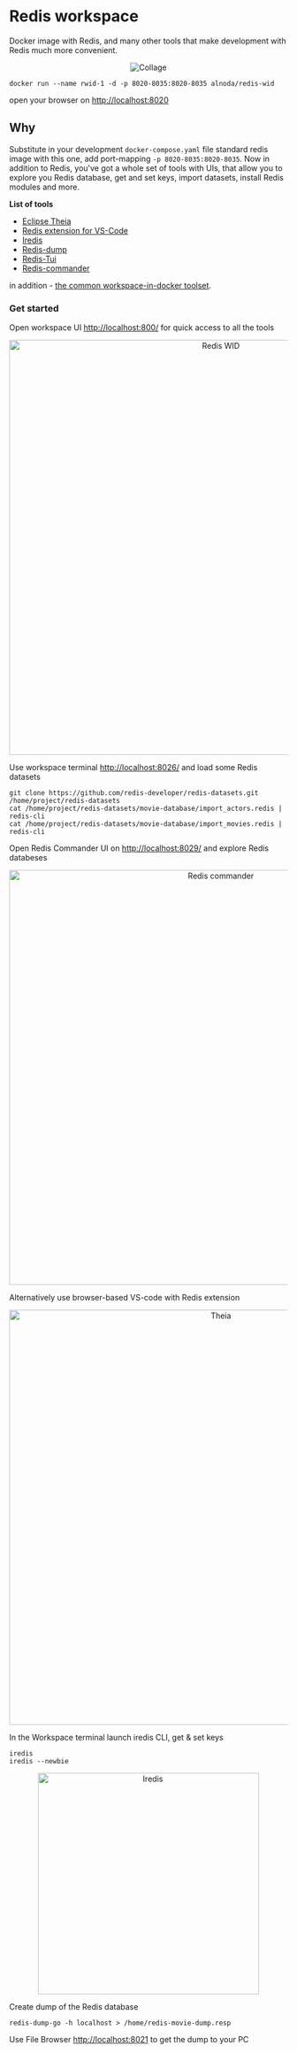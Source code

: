 # Redis workspace

Docker image with Redis, and many other tools that make development with Redis much more convenient.  

<p align="center">
  <img src="https://raw.githubusercontent.com/bluxmit/alnoda-workspaces/main/workspaces/redis-workspace/img/redis-wid-collage.png" alt="Collage">
</p>

```
docker run --name rwid-1 -d -p 8020-8035:8020-8035 alnoda/redis-wid
```

open your browser on [http://localhost:8020](http://localhost:8020)

## Why

Substitute in your development `docker-compose.yaml` file standard redis image with this one, add port-mapping `-p 8020-8035:8020-8035`. 
Now in addition to Redis, you've got a whole set of tools with UIs, that allow you to explore you Redis database, get and set keys, import datasets, 
install Redis modules and more.  

__List of tools__

- [Eclipse Theia](https://theia-ide.org/docs/)
- [Redis extension for VS-Code](https://open-vsx.org/extension/cweijan/vscode-redis-client)
- [Iredis](https://github.com/laixintao/iredis)
- [Redis-dump](https://github.com/yannh/redis-dump-go)
- [Redis-Tui](https://github.com/mylxsw/redis-tui)
- [Redis-commander](https://github.com/joeferner/redis-commander#readme)

in addition - [the common workspace-in-docker toolset](https://github.com/bluxmit/alnoda-workspaces/tree/main/workspaces/workspace-in-docker). 


### Get started

Open workspace UI [http://localhost:800/](http://localhost:8020/) for quick access to all the tools 

<p align="center">
  <img src="https://raw.githubusercontent.com/bluxmit/alnoda-workspaces/main/workspaces/redis-workspace/img/Redis-wid.png" alt="Redis WID" width="750">
</p> 

Use workspace terminal [http://localhost:8026/](http://localhost:8026/) and load some Redis datasets 
```
git clone https://github.com/redis-developer/redis-datasets.git /home/project/redis-datasets
cat /home/project/redis-datasets/movie-database/import_actors.redis | redis-cli 
cat /home/project/redis-datasets/movie-database/import_movies.redis | redis-cli 
```

Open Redis Commander UI on [http://localhost:8029/](http://localhost:8029/) and explore Redis databeses 

<p align="center">
  <img src="https://raw.githubusercontent.com/bluxmit/alnoda-workspaces/main/workspaces/redis-workspace/img/Rediscommander.png" alt="Redis commander" width="750">
</p> 

Alternatively use browser-based VS-code with Redis extension

<p align="center">
  <img src="https://raw.githubusercontent.com/bluxmit/alnoda-workspaces/main/workspaces/redis-workspace/img/Theia-redis.png" alt="Theia" width="750">
</p> 

In the Workspace terminal launch iredis CLI, get & set keys
```
iredis
iredis --newbie
```

<p align="center">
  <img src="https://raw.githubusercontent.com/bluxmit/alnoda-workspaces/main/workspaces/redis-workspace/img/iredis.png" alt="Iredis" width="400">
</p> 

Create dump of the Redis database
```
redis-dump-go -h localhost > /home/redis-movie-dump.resp 
```
Use File Browser [http://localhost:8021](http://localhost:8021) to get the dump to your PC 




